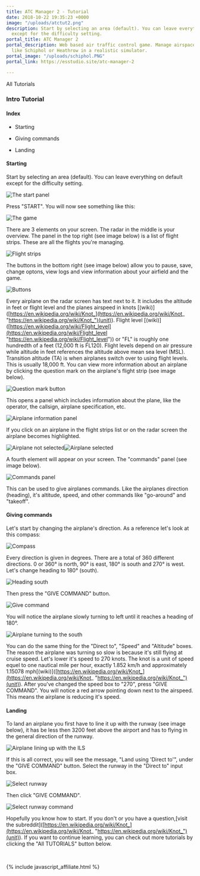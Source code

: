 ```yaml
---
title: ATC Manager 2 - Tutorial
date: 2018-10-22 19:35:23 +0000
image: "/uploads/atctut2.png"
description: Start by selecting an area (default). You can leave everything on default
  except for the difficulty setting.
portal_title: ATC Manager 2
portal_description: Web based air traffic control game. Manage airspace of busy airports
  like Schiphol or Heathrow in a realistic simulator.
portal_image: "/uploads/schiphol.PNG"
portal_link: https://esstudio.site/atc-manager-2

---
```

All Tutorials

### Intro Tutorial

#### Index

*   Starting

*   Giving commands

*   Landing

#### Starting

Start by selecting an area (default). You can leave everything on default except for the difficulty setting.

![The start panel](https://esstudio.site/atc-manager-2/assets/images/tutorials/intro/start-panel.png)

Press "START". You will now see something like this:

![The game](https://esstudio.site/atc-manager-2/assets/images/tutorials/intro/start-atc-view.png)

There are 3 elements on your screen. The radar in the middle is your overview. The panel in the top right (see image below) is a list of flight strips. These are all the flights you're managing.

![Flight strips](https://esstudio.site/atc-manager-2/assets/images/tutorials/intro/traffic-stack.png)

The buttons in the bottom right (see image below) allow you to pause, save, change optons, view logs and view information about your airfield and the game.

![Buttons](https://esstudio.site/atc-manager-2/assets/images/tutorials/intro/btns.png)

Every airplane on the radar screen has text next to it. It includes the altitude in feet or flight level and the planes airspeed in knots [(wiki)]([https://en.wikipedia.org/wiki/Knot_](https://en.wikipedia.org/wiki/Knot_ "https://en.wikipedia.org/wiki/Knot_")(unit)). Flight level [(wiki)]([https://en.wikipedia.org/wiki/Flight_level](https://en.wikipedia.org/wiki/Flight_level "https://en.wikipedia.org/wiki/Flight_level")) or "FL" is roughly one hundredth of a feet (12,000 ft is FL120). Flight levels depend on air pressure while altitude in feet references the altitude above mean sea level (MSL). Transition altitude (TA) is when airplanes switch over to using flight levels. This is usually 18,000 ft. You can view more information about an airplane by clicking the question mark on the airplane's flight strip (see image below).

![Question mark button](https://esstudio.site/atc-manager-2/assets/images/tutorials/intro/question-mark.png)

This opens a panel which includes information about the plane, like the operator, the callsign, airplane specification, etc.

![Airplane information panel](https://esstudio.site/atc-manager-2/assets/images/tutorials/intro/airplane-info.png)

If you click on an airplane in the flight strips list or on the radar screen the airplane becomes highlighted.

![Airplane not selected](https://esstudio.site/atc-manager-2/assets/images/tutorials/intro/airplane.png)![Airplane selected](https://esstudio.site/atc-manager-2/assets/images/tutorials/intro/airplane-selected.png)

A fourth element will appear on your screen. The "commands" panel (see image below).

![Commands panel](https://esstudio.site/atc-manager-2/assets/images/tutorials/intro/commands.png)

This can be used to give airplanes commands. Like the airplanes direction (heading), it's altitude, speed, and other commands like "go-around" and "takeoff".

#### Giving commands

Let's start by changing the airplane's direction. As a reference let's look at this compass:

![Compass](https://esstudio.site/atc-manager-2/assets/images/tutorials/intro/compass.jpg)

Every direction is given in degrees. There are a total of 360 different directions. 0 or 360° is north, 90° is east, 180° is south and 270° is west. Let's change heading to 180° (south).

![Heading south](https://esstudio.site/atc-manager-2/assets/images/tutorials/intro/heading.png)

Then press the "GIVE COMMAND" button.

![Give command](https://esstudio.site/atc-manager-2/assets/images/tutorials/intro/give-command.png)

You will notice the airplane slowly turning to left until it reaches a heading of 180°.

![Airplane turning to the south](https://esstudio.site/atc-manager-2/assets/images/tutorials/intro/airplane-south.png)

You can do the same thing for the "Direct to", "Speed" and "Altitude" boxes. The reason the airplane was turning so slow is because it's still flying at cruise speed. Let's lower it's speed to 270 knots. The knot is a unit of speed equel to one nautical mile per hour, exactly 1.852 km/h and approximately 1.15078 mph[(wiki)]([https://en.wikipedia.org/wiki/Knot_](https://en.wikipedia.org/wiki/Knot_ "https://en.wikipedia.org/wiki/Knot_")(unit)). After you've changed the speed box to "270", press "GIVE COMMAND". You will notice a red arrow pointing down next to the airspeed. This means the airplane is reducing it's speed.

#### Landing

To land an airplane you first have to line it up with the runway (see image below), it has be less then 3200 feet above the airport and has to flying in the general direction of the runway.

![Airplane lining up with the ILS](https://esstudio.site/atc-manager-2/assets/images/tutorials/intro/ils.png)

If this is all correct, you will see the message, "Land using 'Direct to'", under the "GIVE COMMAND" button. Select the runway in the "Direct to" input box.

![Select runway](https://esstudio.site/atc-manager-2/assets/images/tutorials/intro/dct-rwy.png)

Then click "GIVE COMMAND".

![Select runway command](https://esstudio.site/atc-manager-2/assets/images/tutorials/intro/dct-rwy-cmd.png)

Hopefully you know how to start. If you don't or you have a question,[visit the subreddit]([https://en.wikipedia.org/wiki/Knot_](https://en.wikipedia.org/wiki/Knot_ "https://en.wikipedia.org/wiki/Knot_")(unit)). If you want to continue learning, you can check out more tutorials by clicking the "All TUTORIALS" button below.

<br>

{% include javascript_affiliate.html %}